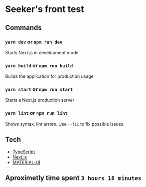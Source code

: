 # Seeker's front test

## Commands

### `yarn dev` or `npm run dev`

Starts Next.js in development mode

### `yarn build` or `npm run build`

Builds the application for production usage

### `yarn start` or `npm run start`

Starts a Next.js production server

### `yarn lint` or `npm run lint`

Shows syntax, lint errors. Use `--fix` to fix possible issues.

## Tech

- [TypeScript](https://www.typescriptlang.org/)
- [Next.js](https://nextjs.org/)
- [MATERIAL-UI](https://material-ui.com/)

## Aproximetly time spent `3 hours 18 minutes`